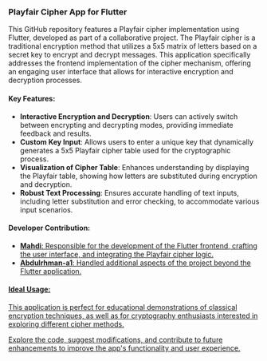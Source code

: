 ### Playfair Cipher App for Flutter

This GitHub repository features a Playfair cipher implementation using Flutter, developed as part of a collaborative project. The Playfair cipher is a traditional encryption method that utilizes a 5x5 matrix of letters based on a secret key to encrypt and decrypt messages. This application specifically addresses the frontend implementation of the cipher mechanism, offering an engaging user interface that allows for interactive encryption and decryption processes.

#### Key Features:
- **Interactive Encryption and Decryption**: Users can actively switch between encrypting and decrypting modes, providing immediate feedback and results.
- **Custom Key Input**: Allows users to enter a unique key that dynamically generates a 5x5 Playfair cipher table used for the cryptographic process.
- **Visualization of Cipher Table**: Enhances understanding by displaying the Playfair table, showing how letters are substituted during encryption and decryption.
- **Robust Text Processing**: Ensures accurate handling of text inputs, including letter substitution and error checking, to accommodate various input scenarios.

#### Developer Contribution:
- **<a href="https://github.com/MahdiAlZakari" target="_blank" rel="noreferrer">Mahdi**: Responsible for the development of the Flutter frontend, crafting the user interface, and integrating the Playfair cipher logic.
- **<a href="https://github.com/Abdulrhman-a1" target="_blank" rel="noreferrer">Abdulrhman-a1**: Handled additional aspects of the project beyond the Flutter application.

#### Ideal Usage:
This application is perfect for educational demonstrations of classical encryption techniques, as well as for cryptography enthusiasts interested in exploring different cipher methods.

Explore the code, suggest modifications, and contribute to future enhancements to improve the app's functionality and user experience.
